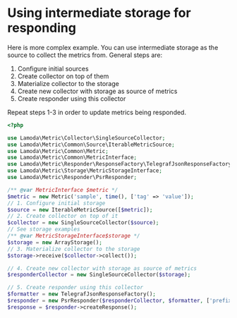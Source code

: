 # Using intermediate storage for responding

Here is more complex example. You can use intermediate storage as
the source to collect the metrics from. General steps are:

1. Configure initial sources
2. Create collector on top of them
3. Materialize collector to the storage
4. Create new collector with storage as source of metrics
5. Create responder using this collector

Repeat steps 1-3 in order to update metrics being responded. 

```php
<?php

use Lamoda\Metric\Collector\SingleSourceCollector;
use Lamoda\Metric\Common\Source\IterableMetricSource;
use Lamoda\Metric\Common\Metric;
use Lamoda\Metric\Common\MetricInterface;
use Lamoda\Metric\Responder\ResponseFactory\TelegrafJsonResponseFactory;
use Lamoda\Metric\Storage\MetricStorageInterface;
use Lamoda\Metric\Responder\PsrResponder;

/** @var MetricInterface $metric */
$metric = new Metric('sample', time(), ['tag' => 'value']);
// 1. Configure initial storage
$source = new IterableMetricSource([$metric]);
// 2. Create collector on top of it
$collector = new SingleSourceCollector($source);
// See storage examples
/** @var MetricStorageInterface$storage */
$storage = new ArrayStorage();
// 3. Materialize collector to the storage
$storage->receive($collector->collect());

// 4. Create new collector with storage as source of metrics
$responderCollector = new SingleSourceCollector($storage);

// 5. Create responder using this collector
$formatter = new TelegrafJsonResponseFactory();
$responder = new PsrResponder($responderCollector, $formatter, ['prefix' => 'my_metric_']);
$response = $responder->createResponse();

